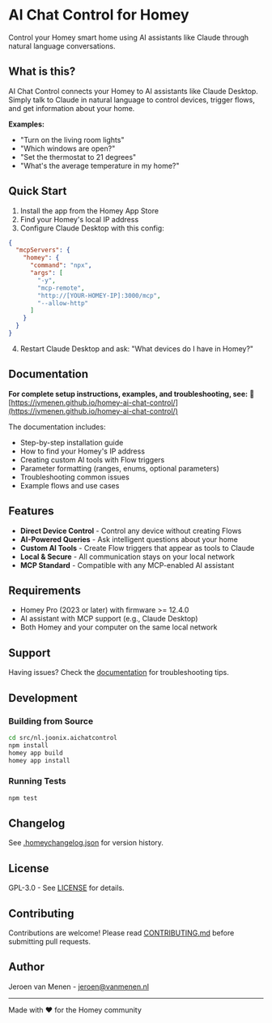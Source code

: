 # AI Chat Control for Homey

Control your Homey smart home using AI assistants like Claude through natural language conversations.

## What is this?

AI Chat Control connects your Homey to AI assistants like Claude Desktop. Simply talk to Claude in natural language to control devices, trigger flows, and get information about your home.

**Examples:**
- "Turn on the living room lights"
- "Which windows are open?"
- "Set the thermostat to 21 degrees"
- "What's the average temperature in my home?"

## Quick Start

1. Install the app from the Homey App Store
2. Find your Homey's local IP address
3. Configure Claude Desktop with this config:

```json
{
  "mcpServers": {
    "homey": {
      "command": "npx",
      "args": [
        "-y",
        "mcp-remote",
        "http://[YOUR-HOMEY-IP]:3000/mcp",
        "--allow-http"
      ]
    }
  }
}
```

4. Restart Claude Desktop and ask: "What devices do I have in Homey?"

## Documentation

**For complete setup instructions, examples, and troubleshooting, see:**
📖 [https://jvmenen.github.io/homey-ai-chat-control/](https://jvmenen.github.io/homey-ai-chat-control/)

The documentation includes:
- Step-by-step installation guide
- How to find your Homey's IP address
- Creating custom AI tools with Flow triggers
- Parameter formatting (ranges, enums, optional parameters)
- Troubleshooting common issues
- Example flows and use cases

## Features

- **Direct Device Control** - Control any device without creating Flows
- **AI-Powered Queries** - Ask intelligent questions about your home
- **Custom AI Tools** - Create Flow triggers that appear as tools to Claude
- **Local & Secure** - All communication stays on your local network
- **MCP Standard** - Compatible with any MCP-enabled AI assistant

## Requirements

- Homey Pro (2023 or later) with firmware >= 12.4.0
- AI assistant with MCP support (e.g., Claude Desktop)
- Both Homey and your computer on the same local network

## Support

Having issues? Check the [documentation](https://jvmenen.github.io/homey-ai-chat-control/) for troubleshooting tips.

## Development

### Building from Source

```bash
cd src/nl.joonix.aichatcontrol
npm install
homey app build
homey app install
```

### Running Tests

```bash
npm test
```

## Changelog

See [.homeychangelog.json](src/nl.joonix.aichatcontrol/.homeychangelog.json) for version history.

## License

GPL-3.0 - See [LICENSE](src/nl.joonix.aichatcontrol/LICENSE) for details.

## Contributing

Contributions are welcome! Please read [CONTRIBUTING.md](src/nl.joonix.aichatcontrol/CONTRIBUTING.md) before submitting pull requests.

## Author

Jeroen van Menen - [jeroen@vanmenen.nl](mailto:jeroen@vanmenen.nl)

---

Made with ❤️ for the Homey community
